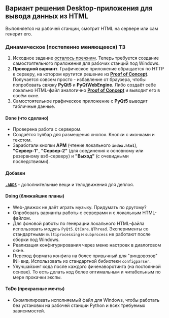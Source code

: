 ## Вариант решения Desktop-приложения для вывода данных из HTML ##
Выполняется на рабочей станции, смотрит HTML на сервере или сам генерит его.    
### Динамическое (постепенно меняющееся) ТЗ ###
1. Исходное задание [осталось прежним](https://github.com/wildfielded/pet-owen/blob/master/README.md).
Теперь требуется создание самостоятельного приложения для рабочих станций под Windows.
2. **Проходной вариант**. Графическое приложение обращается по HTTP к серверу,
на котором крутится решение из [**Proof of Concept**](https://github.com/wildfielded/pet-owen/tree/master/PoC).
Получается совсем просто - избавление от браузера, чтобы попробовать связку
**PyQt5** и **PyQtWebEngine**. Либо создаёт себе локально HTML-файл аналогично
[**Proof of Concept**](https://github.com/wildfielded/pet-owen/tree/master/PoC)
и выводит его в своём окне.    
2. Самостоятельное графическое приложение с **PyQt5** выводит табличные данные.    

#### Done (что сделано) ####
- Проверена работа с сервером.    
- Создаётся тулбар для размещения кнопок. Кнопки с иконками и текстом.    
- Заработали кнопки **АРМ** (чтение локального **`index.html`**), **"Сервер-1"**,
**"Сервер-2"** (для соединения к основному или резервному вэб-серверу) и **"Выход"**
(с очевидными последствиями).    

#### Добавки ####
[**`.ADDS`**](https://github.com/wildfielded/pet-owen/tree/master/WinWebView/.ADDS) - дополнительные
вещи и телодвижения для деплоя.    

#### Doing (ближайшие планы) ####
- Web-движок не даёт играть музыку. Придумать по другому?    
- Опробовать варианты работы с серверами и с локальным HTML-файлом.    
- Для фоновой работы по генерации локального HTML-файла использовать модуль
`PyQt5.QtCore.QThread`. Эксперименты со стандартными `multiprocessing` и `subprocess`
не работают после сборки под Windows.    
- Реализация конфигурирования через меню настроек в диалоговом окне.    
- Переход формата конфига на более привычный для "виндовозов" INI-вид. Использовать
из стандартной бибиотеки `configparser`.    
- Улучшайзинг кода после каждого фиченаворотинга (на постоянной основе). То есть
делать код более оптимальным и читабельным по мере прокачки экспы.    

#### ToDo (прекрасные мечты) ####
- Скомпилировать исполняемый файл для Windows, чтобы работать без установки на
рабочей станции Python и всех требуемых зависимостей.    
